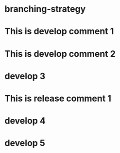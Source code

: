 # branching-strategy

# This is develop comment 1
# This is develop comment 2
# develop 3
# This is release comment 1 
# develop 4
# develop 5